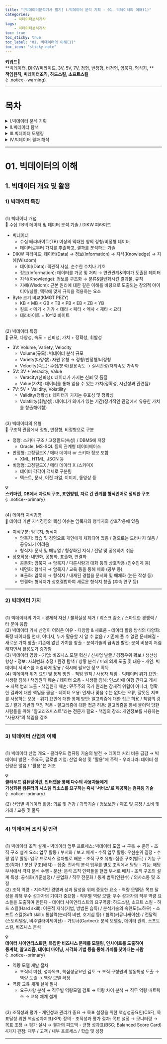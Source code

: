```yaml
---
title: "[빅데이터분석기사 필기] Ⅰ.빅데이터 분석 기획 - 01. 빅데이터의 이해(1)"
categories:
    - 빅데이터분석기사
tags:
    - 빅데이터분석기사
toc: true
toc_sticky: true
toc_label: "01. 빅데이터의 이해(1)"
toc_icon: "sticky-note"
---
```


**키워드🔑**<br>
**빅데이터, DIKW피라미드, 3V, 5V, 7V, 정형, 반정형, 비정형, 암묵지, 형식지, **<br>
**책임원칙, 빅데이터조직, 하드스킬, 소프트스킬**<br>
{: .notice--warning}

---

# 목차
<details>
<summary>Ⅰ.빅데이터 분석 기획</summary>
<div markdown="1">
    
- [01. 빅데이터의 이해(1)](/빅데이터분석기사/bigdata010101/)<br>
- [01. 빅데이터의 이해(2)](/빅데이터분석기사/bigdata010102/)<br>
- [01. 빅데이터의 이해(3)](/빅데이터분석기사/bigdata010103/)<br>
- [02. 데이터 분석 기획](/빅데이터분석기사/bigdata010201/)<br>
- [03. 데이터 수집 및 저장 계획(1)](/빅데이터분석기사/bigdata010301/)<br>
- [03. 데이터 수집 및 저장 계획(2)](/빅데이터분석기사/bigdata010302/)<br>
- [03. 데이터 수집 및 저장 계획(3)](/빅데이터분석기사/bigdata010303/)<br>
- [03. 데이터 수집 및 저장 계획(4)](/빅데이터분석기사/bigdata010304/)<br>
- [03. 데이터 수집 및 저장 계획(5)](/빅데이터분석기사/bigdata010305/)<br>
    
</div>
</details>

<details>
<summary>Ⅱ.빅데이터 탐색</summary>
<div markdown="1">
    
- [01. 데이터 전처리(1)](/빅데이터분석기사/bigdata020101/)<br>
- [01. 데이터 전처리(2)](/빅데이터분석기사/bigdata020102/)<br>
- [01. 데이터 전처리(3)](/빅데이터분석기사/bigdata020103/)<br>
- [01. 데이터 전처리(4)](/빅데이터분석기사/bigdata020104/)<br>
- [02. 데이터 탐색(1)](/빅데이터분석기사/bigdata020201/)<br>
- [02. 데이터 탐색(2)](/빅데이터분석기사/bigdata020202/)<br>
- [03. 통계기법 이해(1)](/빅데이터분석기사/bigdata020301/)<br>
- [03. 통계기법 이해(2)](/빅데이터분석기사/bigdata020302/)<br>
- [03. 통계기법 이해(3)](/빅데이터분석기사/bigdata020303/)<br>

</div>
</details>

<details>
<summary>Ⅲ.빅데이터 모델링</summary>
<div markdown="1">
    
- [01. 분석 모형 설계(1)](/빅데이터분석기사/bigdata030101/)<br>
- [01. 분석 모형 설계(2)](/빅데이터분석기사/bigdata030102/)<br>
- [02. 분석기법 적용(1)](/빅데이터분석기사/bigdata030201/)<br>
- [02. 분석기법 적용(2)](/빅데이터분석기사/bigdata030202/)<br>
- [02. 분석기법 적용(3)](/빅데이터분석기사/bigdata030203/)<br>
- [02. 분석기법 적용(4)](/빅데이터분석기사/bigdata030204/)<br>
- [02. 분석기법 적용(5)](/빅데이터분석기사/bigdata030205/)<br>
- [02. 분석기법 적용(6)](/빅데이터분석기사/bigdata030206/)<br>
- [02. 분석기법 적용(7)](/빅데이터분석기사/bigdata030207/)<br>
- [02. 분석기법 적용(8)](/빅데이터분석기사/bigdata030208/)<br>
- [02. 분석기법 적용(9)](/빅데이터분석기사/bigdata030209/)<br>
- [02. 분석기법 적용(10)](/빅데이터분석기사/bigdata030210/)<br>
- [02. 분석기법 적용(11)](/빅데이터분석기사/bigdata030211/)<br>
- [02. 분석기법 적용(12)](/빅데이터분석기사/bigdata030212/)<br>
    
</div>
</details>

<details>
<summary>Ⅳ.빅데이터 결과 해석</summary>
<div markdown="1">
    
- [01. 분석 모형 평가 및 개선 (1)](/빅데이터분석기사/bigdata040101/)<br>
- [01. 분석 모형 평가 및 개선 (2)](/빅데이터분석기사/bigdata040102/)<br>
- [01. 분석 모형 평가 및 개선 (3)](/빅데이터분석기사/bigdata040103/)<br>
- [01. 분석 모형 평가 및 개선 (4)](/빅데이터분석기사/bigdata040104/)<br>
- [02. 분석 결과 해석 및 활용 (1)](/빅데이터분석기사/bigdata040201/)<br>
- [02. 분석 결과 해석 및 활용 (2)](/빅데이터분석기사/bigdata040202/)<br>
- [02. 분석 결과 해석 및 활용 (3)](/빅데이터분석기사/bigdata040203/)<br>
- [02. 분석 결과 해석 및 활용 (4)](/빅데이터분석기사/bigdata040204/)<br>
    
</div>
</details>

---

# 01. 빅데이터의 이해

## 1. 빅데이터 개요 및 활용

### 1) 빅데이터 특징

<br>
(1) 빅데이터 개념<br>
📌 수십 TB의 데이터 및 데이터 분석 기술 / DIKW 피라미드

- 빅데이터 
    - 수십 테라바이트(TB) 이상의 막대한 양의 정형/비정형 데이터
    - 데이터로부터 가치를 추출하고, 결과를 분석하는 기술
- DIKW 피라미드: 데이터(Data) → 정보(Information) → 지식(Knowledge) → 지혜(Wisdom)
    - 데이터(Data): 객관적 사실, 순수한 수치나 기호
    - 정보(Information): 데이터를 가공 및 처리 → 연관관계&의미가 도출된 데이터
    - 지식(Knowledge): 정보를 구조화 → 분류&일반화시킨 결과물, 규칙
    - 지혜(Wisdom): 근본 원리에 대한 깊은 이해를 바탕으로 도출되는 창의적 아이디어/상황, 맥락에 맞게 규칙을 적용하는 요소
- Byte 크기 비교(KMGT PEZY)
    - KB < MB < GB < TB < PB < EB < ZB < YB
    - 킬로 < 메가 < 기가 < 테라 < 페타 < 엑사 < 제타 < 요타
    - 테라바이트 = 10^12 바이트

<br>
(2) 빅데이터 특징<br>
📌 규모, 다양성, 속도 + 신뢰성, 가치 + 정확성, 휘발성

- 3V: Volume, Variety, Velocity
    - Volume(규모): 빅데이터 분석 규모
    - Variety(다양성): 자원 유형 → 정형/반정형/비정형
    - Velocity(속도): 수집/분석/활용속도 → 실시간성/처리속도 가속화
- 5V: 3V + Veracity, Value
    - Veracity(신뢰성): 데이터가 가지는 신뢰 및 품질
    - Value(가치): 데이터를 통해 얻을 수 있는 가치(정확성, 시간성과 관련됨)
- 7V: 5V + Validity, Volatility
    - Validity(정확성): 데이터가 가지는 유효성 및 정확성
    - Volatility(휘발성): 데이터가 의미가 있는 기간(장기적인 관점에서 유용한 가치를 창출해야함)

<br>
(3) 빅데이터의 유형<br>
📌 구조적 관점에서 정형, 반정형, 비정형으로 구분

- 정형: 스키마 구조 / 고정필드(속성) / DBMS에 저장
    - Oracle, MS-SQL 등의 관계형 데이터베이스
- 반정형: 고정필드X / 메타 데이터 or 스키마 정보 포함
    - XML, HTML, JSON 등
- 비정형: 고정필드X / 메타 데이터 X /스키마X
    - 데이터 각각이 객체로 구분됨
    - 텍스트, 문서, 이진 파일, 이미지, 동영상 등

**💡**<br>
**스키마란, DB에서 자료의 구조, 표현방법, 자료 간 관계를 형식언어로 정의한 구조**<br>
{: .notice--primary}

<br>
(4) 데이터 지식경영<br>
📌 데이터 기반 지식경영의 핵심 이슈는 암묵지와 형식지의 상호작용에 있음

- 지식구분: 암묵지, 형식지
    - 암묵지: 학습 및 경험으로 개인에게 체화되어 있음 / 겉으로는 드러나지 않음 / 공유되기 어려움
    - 형식지: 문서 및 매뉴얼 / 형상화된 지식 / 전달 및 공유하기 쉬움
- 상호작용: 내면화, 공통화, 표출화, 연결화
    - 공통화: 암묵지 → 암묵지 / 다른사람과 대화 등의 상호작용 (인수인계 등)
    - 내면화: 형식지 → 암묵지 / 교육 등을 통해 체화 (공부 등)
    - 표출화: 암묵지 → 형식지 / 내재된 경험을 문서화 및 매체화 (논문 작성 등)
    - 연결화: 형식지가 상호결합하여 새로운 형식지 창출 (후속 연구 등)

---

### 2) 빅데이터 가치

<br>
(1) 빅데이터의 가치
- 경제적 자산 / 불확실성 제거 / 리스크 감소 / 스마트한 경쟁력 / 타 분야 융합

<br>
(2) 빅데이터 가치 산정이 어려운 이유
- 다양함 & 새로움
- 데이터 활용 방식의 다양화: 특정 데이터를 언제, 어디서, 누가 활용할 지 알 수 없음 / 기존에 풀 수 없던 문제해결
- 새로운 가치 창출: 기존에 없던 가치를 창출
- 분석기술의 급속한 발전: 분석 비용이 저렴해지면서 활용도가 증가함

<br>
(3) 빅데이터 영향
- 기업: 비즈니스 모델 혁신 / 신사업 발굴 / 경쟁우위 확보 / 생산성 향상
- 정보: 사회변화 추정 / 환경 탐색 / 상황 분석 / 미래 의제 도출 및 대응
- 개인: 빅데이터 서비스를 저렴하게 활용 / 적시에 필요한 정보 획득

<br>
(4) 빅데이터 위기 요인 및 통제 방안
- 책임 원칙 / 사용자 책임
- 빅데이터 위기 요인: 사생활 침해 / 책임원칙 훼손 / 데이터 오용
    - 사생활 침해: 인스타에 여행 간다고 게시 → 자택 범죄 노출
    - 책임원칙 훼손: 민주주의 국가 원리는 잠재적 위협이 아니라, 명확한 결과에 대한 책임을 물음
    - 데이터 오용: 언제나 맞을 수는 없다는 오류, 잘못된 지표를 사용하는 오용
- 위기 요인에 대한 통제 방안: 알고리즘에 대한 접근 허용 / 책임의 강조 / 결과 기반의 책임 적용
    - 알고리즘에 대한 접근 허용: 알고리즘을 통해 불이익 당한 사람들을 위해 "알고리즈미스트"라는 전문가 필요
    - 책임의 강조: 개인정보를 사용하는 "사용자"의 책임을 강조

---

### 3) 빅데이터 산업의 이해

<br>
(1) 빅데이터 산업 개요
- 클라우드 컴퓨팅 기술의 발전 → 데이터 처리 비용 급감 → 빅데이터 발전
- 주요국, 글로벌 기업: 산업 육성 및 "활용"에 주력
- 우리나라: 데이터 생산량은 많음 / "활용"은 저조

**💡**<br>
**클라우드 컴퓨팅이란, 인터넷을 통해 다수의 사용자들에게**<br>
**가상화된 컴퓨터의 시스템 리소스를 요구하는 즉시 '서비스'로 제공하는 컴퓨팅 기술**<br>
{: .notice--primary}

(2) 산업별 빅데이터 활용: 의료 및 건강 / 과학기술 / 정보보안 / 제조 및 공정 / 소비 및 거래 / 교통 및 물류

---

### 4) 빅데이터 조직 및 인력

<br>
(1) 빅데이터 조직 설계
- 빅데이터 업무 프로세스: 빅데이터 도입 → 구축 → 운영
- 조직 구조 설계 요소: 업무 활동 / 부서화 / 보고 체계
    - 수직 업무 활동: 우선순위 결정
    - 수평 업무 활동: 업무 프로세스 절차별로 배분
- 조직 구조 유형: 집중 구조(별도) / 기능 구조(각자) / 분산 구조(배치)
    - 집중: 전사의 분석 업무를 별도 조직에서 담당
    - 기능: 해당 부서에서 각자 분석 수행
    - 분산: 분석 조직 인력들을 현업 부서로 배치
- 조직 구조의 설계 특성: 공식화(기준설정) / 분업화 / 직무 전문화 / 통계 범위(인원수) / 의사소통 및 조정

<br>
(2) 조직 역량
- 지속적인 경영과 성과 달성을 위해 중요한 요소
- 역량 모델링: 목표 달성을 위해 우수 성과자의 기여가 중요함
    - 직무별 역량 모델: 우수 성과자의 직무 역량 요소들을 도출하여 만든다
- 데이터 사이언티스트의 요구역량: 하드스킬, 소프트 스킬
    - 하드 스킬(Hard skill): 이론적 지식(기법, 방법론 습득) / 분석기술의 숙련도(노하우)
    - 소프트 스킬(Soft skill): 통찰력(논리적 비판, 호기심 등) / 협력(커뮤니케이션) / 전달력(스토리텔링, 비주얼라이제이션)
    - 가트너(Gartner): 분석 모델링, 데이터 관리, 소프트 스킬, 비즈니스 분석

**💡**<br>
**데이터 사이언티스트란, 복잡한 비즈니스 문제를 모델링, 인사이트를 도출하여**<br>
**통계학, 알고리즘, 데이터 마이닝, 시각화 기법 등을 통해 가치를 찾아내는 사람**<br>
{: .notice--primary}

- 역량 모델 개발 절차
    - 조직의 미션, 성과목표, 핵심성공요인 검토 → 조직 구성원의 행동특성 도출 → 역량 도출 → 역량 모델 확정
- 역량 교육 체계 설계 절차
    - 요구사항 분석 → 직무별 역량모델 검토 → 역량 차이 분석 → 직무 역량 매트릭스 → 교육 체계 설계

<br>
(3) 조직성과 평가
- 개인성과 관리가 중요 → 목표 설정을 위한 핵심성공요인(CSF), 목표달성 위한 핵심성과지표(KPI) 정의
- 조직성과 평가 절차: 목표 설정 → 모니터링 → 목표 조정 → 평가 실시 → 결과의 피드백
- 균형 성과표(BSC; Balanced Score Card) 4가지 관점: 재무 / 고객 / 내부 프로세스 / 학습 및 성장

---

